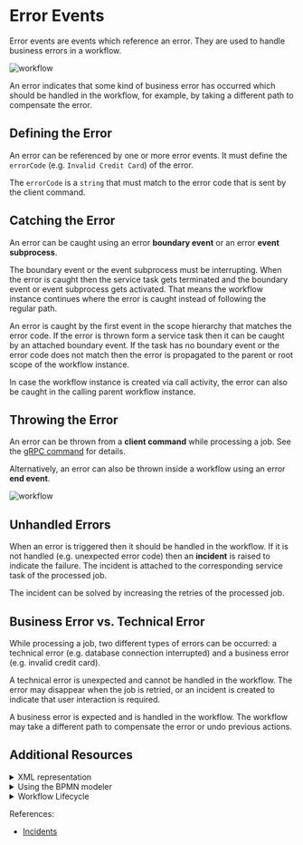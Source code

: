 # Error Events

Error events are events which reference an error. They are used to handle business errors in a workflow.

 ![workflow](/bpmn-workflows/error-events/error-events.png)

An error indicates that some kind of business error has occurred which should be handled in the workflow, for example, by taking a different path to compensate the error.

## Defining the Error

An error can be referenced by one or more error events. It must define the `errorCode` (e.g. `Invalid Credit Card`) of the error.

The `errorCode` is a `string` that must match to the error code that is sent by the client command.

## Catching the Error

An error can be caught using an error **boundary event** or an error **event subprocess**.

The boundary event or the event subprocess must be interrupting. When the error is caught then the service task gets terminated and the boundary event or event subprocess gets activated. That means the workflow instance continues where the error is caught instead of following the regular path.

An error is caught by the first event in the scope hierarchy that matches the error code. If the error is thrown form a service task then it can be caught by an attached boundary event. If the task has no boundary event or the error code does not match then the error is propagated to the parent or root scope of the workflow instance.

In case the workflow instance is created via call activity, the error can also be caught in the calling parent workflow instance.

## Throwing the Error

An error can be thrown from a **client command** while processing a job. See the [gRPC command](/reference/grpc.html#throwerror-rpc) for details.

Alternatively, an error can also be thrown inside a workflow using an error **end event**.

 ![workflow](/bpmn-workflows/error-events/error-throw-events.png)

## Unhandled Errors

When an error is triggered then it should be handled in the workflow. If it is not handled (e.g. unexpected error code) then an **incident** is raised to indicate the failure. The incident is attached to the corresponding service task of the processed job.

The incident can be solved by increasing the retries of the processed job.

## Business Error vs. Technical Error

While processing a job, two different types of errors can be occurred: a technical error (e.g. database connection interrupted) and a business error (e.g. invalid credit card).

A technical error is unexpected and cannot be handled in the workflow. The error may disappear when the job is retried, or an incident is created to indicate that user interaction is required.

A business error is expected and is handled in the workflow. The workflow may take a different path to compensate the error or undo previous actions.

 ## Additional Resources

 <details>
   <summary>XML representation</summary>
   <p>A boundary error event:

 ```xml
<bpmn:error id="invalid-credit-card-error" errorCode="Invalid Credit Card" />

<bpmn:boundaryEvent id="invalid-credit-card" name="Invalid Credit Card" attachedToRef="collect-money">
  <bpmn:errorEventDefinition errorRef="invalid-credit-card-error" />
</bpmn:boundaryEvent>

 ```

   </p>
 </details>

 <details>
   <summary>Using the BPMN modeler</summary>
   <p>Adding an error boundary event:

 ![bpmn-modeler](/bpmn-workflows/error-events/bpmn-modeler-error-events.gif)
   </p>
 </details>

 <details>
   <summary>Workflow Lifecycle</summary>
   <p>Workflow instance records of an error boundary event:

 <table>
     <tr>
         <th>Intent</th>
         <th>Element Id</th>
         <th>Element Type</th>
     </tr>
     <tr>
         <td>EVENT_OCCURRED</td>
         <td>collect-money</td>
         <td>SERVICE_TASK</td>
     <tr>
     <tr>
       <td>ELEMENT_TERMINATING</td>
       <td>collect-money</td>
       <td>SERVICE_TASK</td>
     <tr>
     <tr>
        <td>ELEMENT_TERMINATED</td>
        <td>collect-money</td>
        <td>SERVICE_TASK</td>
      <tr>
      <tr>
         <td>ELEMENT_ACTIVATING</td>
         <td>invalid-credit-card</td>
         <td>BOUNDARY_EVENT</td>
     <tr>
     <tr>
         <td>ELEMENT_ACTIVATED</td>
         <td>invalid-credit-card</td>
         <td>BOUNDARY_EVENT</td>
     <tr>
     <tr>
         <td>ELEMENT_COMPLETING</td>
         <td>invalid-credit-card</td>
         <td>BOUNDARY_EVENT</td>
     <tr>
     <tr>
         <td>ELEMENT_COMPLETED</td>
         <td>invalid-credit-card</td>
         <td>BOUNDARY_EVENT</td>
     <tr>
 </table>

   </p>
 </details>

References:
* [Incidents](/reference/incidents.html)
